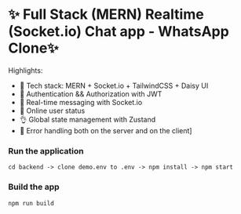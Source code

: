 # ✨ Full Stack (MERN) Realtime (Socket.io) Chat app - WhatsApp Clone✨

Highlights:

- 🌟 Tech stack: MERN + Socket.io + TailwindCSS + Daisy UI
- 🎃 Authentication && Authorization with JWT
- 👾 Real-time messaging with Socket.io
- 🚀 Online user status
- 👌 Global state management with Zustand
- 🐞 Error handling both on the server and on the client]

### Run the application
```cd frontend -> clone demo.env to .env -> npm install -> npm start
cd backend -> clone demo.env to .env -> npm install -> npm start
```

### Build the app

```shell
npm run build
```